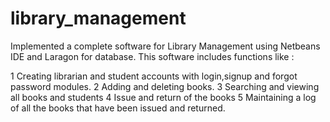 # library_management

Implemented a complete software for Library Management using Netbeans IDE  and Laragon for database.
This software includes functions like :

1 Creating librarian and student accounts with login,signup and forgot password modules.
2 Adding and deleting books.
3 Searching and viewing all books and students
4 Issue and return of the books
5 Maintaining a log of all the  books that have been issued and returned. 
